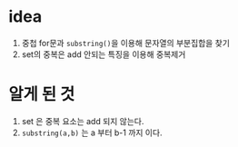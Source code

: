 # idea
1. 중첩 for문과 `substring()`을 이용해 문자열의 부분집합을 찾기
2. set의 중복은 add 안되는 특징을 이용해 중복제거

# 알게 된 것
1. set 은 중복 요소는 add 되지 않는다.
2. `substring(a,b)` 는 a 부터 b-1 까지 이다.